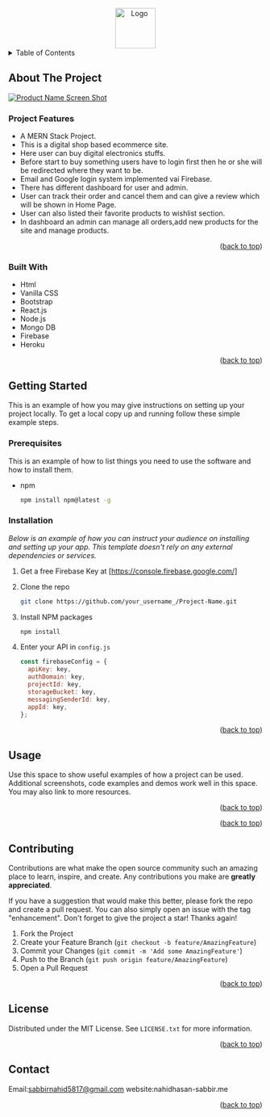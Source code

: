 <div id="top"></div>

<br />
<div align="center">
    <img src="https://i.ibb.co/NFWRHs9/Screenshot-45.png" alt="Logo" width="80" height="80">
</div>

<!-- TABLE OF CONTENTS -->
<details>
  <summary>Table of Contents</summary>
  <ol>
    <li>
      <a href="#about-the-project">About The Project</a>
      <ul>
        <li><a href="#built-with">Built With</a></li>
      </ul>
    </li>
    <li>
      <a href="#getting-started">Getting Started</a>
      <ul>
        <li><a href="#prerequisites">Prerequisites</a></li>
        <li><a href="#installation">Installation</a></li>
      </ul>
    </li>
    <li><a href="#usage">Usage</a></li>
    <li><a href="#license">License</a></li>
    <li><a href="#contact">Contact</a></li>
  
  </ol>
</details>

## About The Project

[![Product Name Screen Shot][product-screenshot]](https://unique-online-shop.web.app/)

### Project Features

- A MERN Stack Project.
- This is a digital shop based ecommerce site.
- Here user can buy digital electronics stuffs.
- Before start to buy something users have to login first then he or she will be redirected where they want to be.
- Email and Google login system implemented vai Firebase.
- There has different dashboard for user and admin.
- User can track their order and cancel them and can give a review which will be shown in Home Page.
- User can also listed their favorite products to wishlist section.
- In dashboard an admin can manage all orders,add new products for the site and manage products.

<p align="right">(<a href="#top">back to top</a>)</p>

### Built With

- Html
- Vanilla CSS
- Bootstrap
- React.js
- Node.js
- Mongo DB
- Firebase
- Heroku
<p align="right">(<a href="#top">back to top</a>)</p>

## Getting Started

This is an example of how you may give instructions on setting up your project locally.
To get a local copy up and running follow these simple example steps.

### Prerequisites

This is an example of how to list things you need to use the software and how to install them.

- npm
  ```sh
  npm install npm@latest -g
  ```

### Installation

_Below is an example of how you can instruct your audience on installing and setting up your app. This template doesn't rely on any external dependencies or services._

1. Get a free Firebase Key at [https://console.firebase.google.com/]
2. Clone the repo
   ```sh
   git clone https://github.com/your_username_/Project-Name.git
   ```
3. Install NPM packages
   ```sh
   npm install
   ```
4. Enter your API in `config.js`

   ```js
   const firebaseConfig = {
     apiKey: key,
     authDomain: key,
     projectId: key,
     storageBucket: key,
     messagingSenderId: key,
     appId: key,
   };
   ```

<p align="right">(<a href="#top">back to top</a>)</p>

## Usage

Use this space to show useful examples of how a project can be used. Additional screenshots, code examples and demos work well in this space. You may also link to more resources.

<p align="right">(<a href="#top">back to top</a>)</p>

<p align="right">(<a href="#top">back to top</a>)</p>

<!-- CONTRIBUTING -->

## Contributing

Contributions are what make the open source community such an amazing place to learn, inspire, and create. Any contributions you make are **greatly appreciated**.

If you have a suggestion that would make this better, please fork the repo and create a pull request. You can also simply open an issue with the tag "enhancement".
Don't forget to give the project a star! Thanks again!

1. Fork the Project
2. Create your Feature Branch (`git checkout -b feature/AmazingFeature`)
3. Commit your Changes (`git commit -m 'Add some AmazingFeature'`)
4. Push to the Branch (`git push origin feature/AmazingFeature`)
5. Open a Pull Request

<p align="right">(<a href="#top">back to top</a>)</p>

<!-- LICENSE -->

## License

Distributed under the MIT License. See `LICENSE.txt` for more information.

<p align="right">(<a href="#top">back to top</a>)</p>

<!-- CONTACT -->

## Contact

Email:sabbirnahid5817@gmail.com
website:nahidhasan-sabbir.me

<p align="right">(<a href="#top">back to top</a>)</p>

[product-screenshot]: https://i.ibb.co/Ydw41HX/Screenshot-43.png
